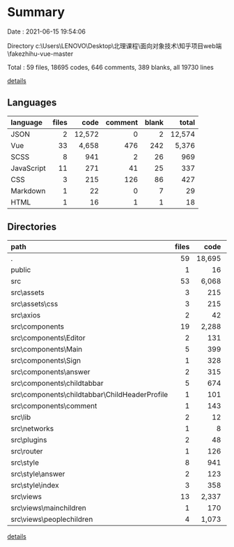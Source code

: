 # Summary

Date : 2021-06-15 19:54:06

Directory c:\Users\LENOVO\Desktop\北理课程\面向对象技术\知乎项目web端\fakezhihu-vue-master

Total : 59 files,  18695 codes, 646 comments, 389 blanks, all 19730 lines

[details](details.md)

## Languages
| language | files | code | comment | blank | total |
| :--- | ---: | ---: | ---: | ---: | ---: |
| JSON | 2 | 12,572 | 0 | 2 | 12,574 |
| Vue | 33 | 4,658 | 476 | 242 | 5,376 |
| SCSS | 8 | 941 | 2 | 26 | 969 |
| JavaScript | 11 | 271 | 41 | 25 | 337 |
| CSS | 3 | 215 | 126 | 86 | 427 |
| Markdown | 1 | 22 | 0 | 7 | 29 |
| HTML | 1 | 16 | 1 | 1 | 18 |

## Directories
| path | files | code | comment | blank | total |
| :--- | ---: | ---: | ---: | ---: | ---: |
| . | 59 | 18,695 | 646 | 389 | 19,730 |
| public | 1 | 16 | 1 | 1 | 18 |
| src | 53 | 6,068 | 641 | 378 | 7,087 |
| src\assets | 3 | 215 | 126 | 86 | 427 |
| src\assets\css | 3 | 215 | 126 | 86 | 427 |
| src\axios | 2 | 42 | 21 | 5 | 68 |
| src\components | 19 | 2,288 | 228 | 75 | 2,591 |
| src\components\Editor | 2 | 131 | 25 | 5 | 161 |
| src\components\Main | 5 | 399 | 0 | 11 | 410 |
| src\components\Sign | 1 | 328 | 7 | 8 | 343 |
| src\components\answer | 2 | 315 | 76 | 26 | 417 |
| src\components\childtabbar | 5 | 674 | 89 | 12 | 775 |
| src\components\childtabbar\ChildHeaderProfile | 1 | 101 | 11 | 3 | 115 |
| src\components\comment | 1 | 143 | 1 | 3 | 147 |
| src\lib | 2 | 12 | 0 | 0 | 12 |
| src\networks | 1 | 8 | 0 | 0 | 8 |
| src\plugins | 2 | 48 | 13 | 11 | 72 |
| src\router | 1 | 126 | 2 | 5 | 133 |
| src\style | 8 | 941 | 2 | 26 | 969 |
| src\style\answer | 2 | 123 | 0 | 4 | 127 |
| src\style\index | 3 | 358 | 0 | 3 | 361 |
| src\views | 13 | 2,337 | 248 | 162 | 2,747 |
| src\views\mainchildren | 1 | 170 | 5 | 4 | 179 |
| src\views\peoplechildren | 4 | 1,073 | 98 | 79 | 1,250 |

[details](details.md)